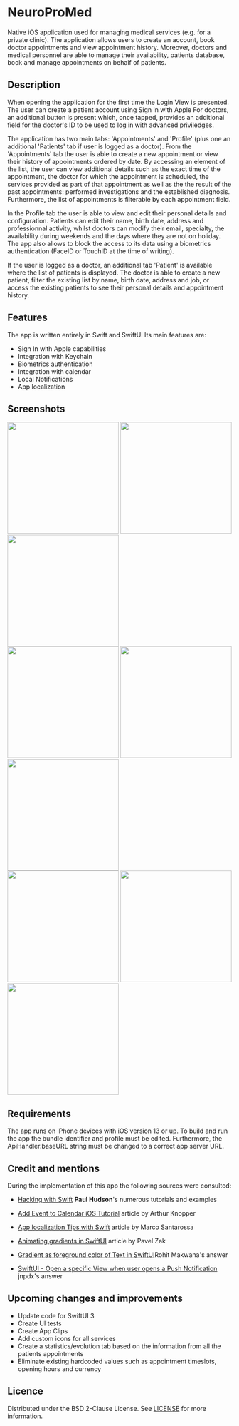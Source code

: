 # NeuroProMed
Native iOS application used for managing medical services (e.g. for a private clinic).
The application allows users to create an account, book doctor appointments and view appointment history.
Moreover, doctors and medical personnel are able to manage their availability, patients database, book and manage appointments on behalf of patients.

## Description
When opening the application for the first time the Login View is presented.
The user can create a patient account using Sign in with Apple
For doctors, an additional button is present which, once tapped, provides an additional field for the doctor's ID to be used to log in with advanced priviledges.

The application has two main tabs: 'Appointments' and 'Profile' (plus one an additional 'Patients' tab if user is logged as a doctor).
From the 'Appointments' tab the user is able to create a new appointment or view their history of appointments ordered by date. 
By accessing an element of the list, the user can view additional details such as the exact time of the appointment, 
the doctor for which the appointment is scheduled, the services provided as part of that appointment as well as the the result of the past appointments:
performed investigations and the established diagnosis.
Furthermore, the list of appointments is filterable by each appointment field.

In the Profile tab the user is able to view and edit their personal details and configuration. 
Patients can edit their name, birth date, address and professionnal activity, 
whilst doctors can modify their email, specialty, the availability during weekends and the days where they are not on holiday.
The app also allows to block the access to its data using a biometrics authentication (FaceID or TouchID at the time of writing).

If the user is logged as a doctor, an additional tab 'Patient' is available where the list of patients is displayed. 
The doctor is able to create a new patient, filter the existing list by name, birth date, address and job, or access the existing patients to see their personal details
and appointment history.

## Features
The app is written entirely in Swift and SwiftUI
Its main features are:
- Sign In with Apple capabilities
- Integration with Keychain
- Biometrics authentication
- Integration with calendar
- Local Notifications
- App localization

## Screenshots
<div display: "inline-block">
<img src="screenshots/npm_login.PNG" width="250">
<img src="screenshots/npm_edit_doctor.PNG" width="250">
<img src="screenshots/npm_doctor_holiday.PNG" width="250">
</div>
<div display: "inline-block">
<img src="screenshots/npm_appointments.PNG" width="250">
<img src="screenshots/npm_appointment.PNG" width="250">
<img src="screenshots/npm_edit_appointment.PNG" width="250">
</div>
<div display: "inline-block">
<img src="screenshots/npm_patients.PNG" width="250">
<img src="screenshots/npm_patient.PNG" width="250">
<img src="screenshots/npm_edit_patient.PNG" width="250">
</div>


## Requirements
The app runs on iPhone devices with iOS version 13 or up.
To build and run the app the bundle identifier and profile must be edited. 
Furthermore, the ApiHandler.baseURL string must be changed to a correct app server URL.

## Credit and mentions
During the implementation of this app the following sources were consulted:
- [Hacking with Swift](https://www.hackingwithswift.com/quick-start/swiftui) **Paul Hudson**'s numerous tutorials and examples

- [Add Event to Calendar iOS Tutorial](https://www.ioscreator.com/tutorials/add-event-calendar-ios-tutorial) article by Arthur Knopper
- [App localization Tips with Swift](https://medium.com/@marcosantadev/app-localization-tips-with-swift-4e9b2d9672c9) article by Marco Santarossa
- [Animating gradients in SwiftUI](https://nerdyak.tech/development/2019/09/30/animating-gradients-swiftui.html) article by Pavel Zak
- [Gradient as foreground color of Text in SwiftUI](https://stackoverflow.com/questions/58991311/gradient-as-foreground-color-of-text-in-swiftui)Rohit Makwana's answer
- [SwiftUI - Open a specific View when user opens a Push Notification](https://stackoverflow.com/questions/66283978/swiftui-open-a-specific-view-when-user-opens-a-push-notification) jnpdx's answer


## Upcoming changes and improvements
- Update code for SwiftUI 3
- Create UI tests
- Create App Clips
- Add custom icons for all services
- Create a statistics/evolution tab based on the information from all the patients appointments
- Eliminate existing hardcoded values such as appointment timeslots, opening hours and currency

## Licence
Distributed under the BSD 2-Clause License. See [LICENSE](https://github.com/MarinNovitchi/NeuroProMed/blob/27c8967f19e9027d61cbe54cfb784d8acbcc8b84/LICENSE) for more information.
